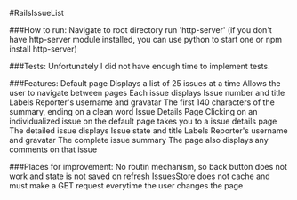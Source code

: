 #RailsIssueList

###How to run:
	Navigate to root directory
	run 'http-server' (if you don't have http-server module installed, you can use python to start one or npm install http-server)

###Tests:
	Unfortunately I did not have enough time to implement tests.

###Features:
	Default page
		Displays a list of 25 issues at a time
		Allows the user to navigate between pages
		Each issue displays
			Issue number and title
			Labels
			Reporter's username and gravatar
			The first 140 characters of the summary, ending on a clean word
	Issue Details Page
		Clicking on an individualized issue on the default page takes you to a issue details page
		The detailed issue displays
			Issue state and title
			Labels
			Reporter's username and gravatar
			The complete issue summary
		The page also displays any comments on that issue

###Places for improvement:
	No routin mechanism, so back button does not work and state is not saved on refresh
	IssuesStore does not cache and must make a GET request everytime the user changes the page
	